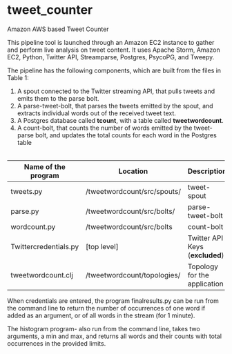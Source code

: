 # tweet_counter
Amazon AWS based Tweet Counter

This pipeline tool is launched through an Amazon EC2 instance to gather and perform live analysis on tweet content. It uses Apache Storm, Amazon EC2, Python, Twitter API, Streamparse, Postgres, PsycoPG, and Tweepy.

The pipeline has the following components, which are built from the files in Table 1:

1. A spout connected to the Twitter streaming API, that pulls tweets and emits them to the parse bolt.
2. A parse-tweet-bolt, that parses the tweets emitted by the spout, and extracts individual words out of the received tweet text.
3. A Postgres database called **tcount**, with a table called **tweetwordcount**.
3. A count-bolt, that counts the number of words emitted by the tweet-parse bolt, and updates the total counts for each word in the Postgres table
<br><br>

| Name of the program | Location | Description |  
|---------------------|----------|-------------|  
| tweets.py | /tweetwordcount/src/spouts/ | tweet-spout |  
| parse.py | /tweetwordcount/src/bolts/ | parse-tweet-bolt |  
| wordcount.py | /tweetwordcount/src/bolts | count-bolt |  
| Twittercredentials.py | [top level] | Twitter API Keys (**excluded**) |  
| tweetwordcount.clj | /tweetwordcount/topologies/ | Topology for the application |  


When credentials are entered, the program finalresults.py can be run from the command line to return the number of occurrences of one word if added as an argument, or of all words in the stream (for 1 minute).

The histogram program- also run from the command line, takes two arguments, a min and max, and returns all words and their counts with total occurrences in the provided limits.
